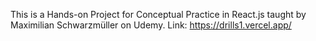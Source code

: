 This is a Hands-on Project for Conceptual Practice in React.js taught by Maximilian Schwarzmüller on Udemy.
Link: https://drills1.vercel.app/